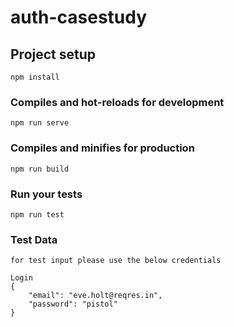 # auth-casestudy

## Project setup
```
npm install
```

### Compiles and hot-reloads for development
```
npm run serve
```

### Compiles and minifies for production
```
npm run build
```

### Run your tests
```
npm run test
```

### Test Data
```
for test input please use the below credentials

Login
{
    "email": "eve.holt@reqres.in",
    "password": "pistol"
}

```